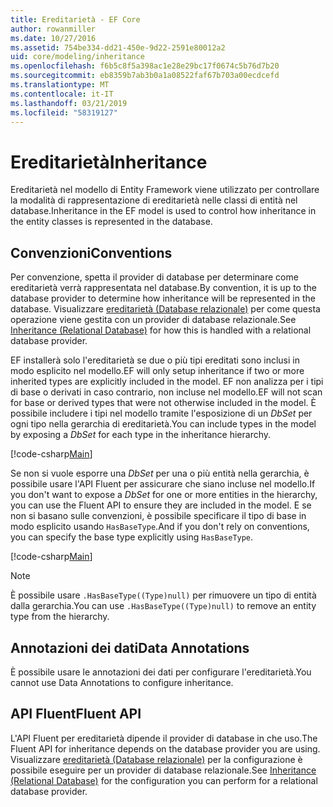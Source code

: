 ```yaml
---
title: Ereditarietà - EF Core
author: rowanmiller
ms.date: 10/27/2016
ms.assetid: 754be334-dd21-450e-9d22-2591e80012a2
uid: core/modeling/inheritance
ms.openlocfilehash: f6b5c8f5a398ac1e28e29bc17f0674c5b76d7b20
ms.sourcegitcommit: eb8359b7ab3b0a1a08522faf67b703a00ecdcefd
ms.translationtype: MT
ms.contentlocale: it-IT
ms.lasthandoff: 03/21/2019
ms.locfileid: "58319127"
---
```

# <a name="inheritance"></a><span data-ttu-id="e60e9-102">Ereditarietà</span><span class="sxs-lookup"><span data-stu-id="e60e9-102">Inheritance</span></span>

<span data-ttu-id="e60e9-103">Ereditarietà nel modello di Entity Framework viene utilizzato per controllare la modalità di rappresentazione di ereditarietà nelle classi di entità nel database.</span><span class="sxs-lookup"><span data-stu-id="e60e9-103">Inheritance in the EF model is used to control how inheritance in the entity classes is represented in the database.</span></span>

## <a name="conventions"></a><span data-ttu-id="e60e9-104">Convenzioni</span><span class="sxs-lookup"><span data-stu-id="e60e9-104">Conventions</span></span>

<span data-ttu-id="e60e9-105">Per convenzione, spetta il provider di database per determinare come ereditarietà verrà rappresentata nel database.</span><span class="sxs-lookup"><span data-stu-id="e60e9-105">By convention, it is up to the database provider to determine how inheritance will be represented in the database.</span></span> <span data-ttu-id="e60e9-106">Visualizzare [ereditarietà (Database relazionale)](relational/inheritance.md) per come questa operazione viene gestita con un provider di database relazionale.</span><span class="sxs-lookup"><span data-stu-id="e60e9-106">See [Inheritance (Relational Database)](relational/inheritance.md) for how this is handled with a relational database provider.</span></span>

<span data-ttu-id="e60e9-107">EF installerà solo l'ereditarietà se due o più tipi ereditati sono inclusi in modo esplicito nel modello.</span><span class="sxs-lookup"><span data-stu-id="e60e9-107">EF will only setup inheritance if two or more inherited types are explicitly included in the model.</span></span> <span data-ttu-id="e60e9-108">EF non analizza per i tipi di base o derivati in caso contrario, non incluse nel modello.</span><span class="sxs-lookup"><span data-stu-id="e60e9-108">EF will not scan for base or derived types that were not otherwise included in the model.</span></span> <span data-ttu-id="e60e9-109">È possibile includere i tipi nel modello tramite l'esposizione di un *DbSet<TEntity>*  per ogni tipo nella gerarchia di ereditarietà.</span><span class="sxs-lookup"><span data-stu-id="e60e9-109">You can include types in the model by exposing a *DbSet<TEntity>* for each type in the inheritance hierarchy.</span></span>

[!code-csharp[Main](../../../samples/core/Modeling/Conventions/Samples/InheritanceDbSets.cs?highlight=3-4&name=Model)]

<span data-ttu-id="e60e9-110">Se non si vuole esporre una *DbSet<TEntity>*  per una o più entità nella gerarchia, è possibile usare l'API Fluent per assicurare che siano incluse nel modello.</span><span class="sxs-lookup"><span data-stu-id="e60e9-110">If you don't want to expose a *DbSet<TEntity>* for one or more entities in the hierarchy, you can use the Fluent API to ensure they are included in the model.</span></span>
<span data-ttu-id="e60e9-111">E se non si basano sulle convenzioni, è possibile specificare il tipo di base in modo esplicito usando `HasBaseType`.</span><span class="sxs-lookup"><span data-stu-id="e60e9-111">And if you don't rely on conventions, you can specify the base type explicitly using `HasBaseType`.</span></span>

[!code-csharp[Main](../../../samples/core/Modeling/Conventions/Samples/InheritanceModelBuilder.cs?highlight=7&name=Context)]

> [!NOTE]
> <span data-ttu-id="e60e9-112">È possibile usare `.HasBaseType((Type)null)` per rimuovere un tipo di entità dalla gerarchia.</span><span class="sxs-lookup"><span data-stu-id="e60e9-112">You can use `.HasBaseType((Type)null)` to remove an entity type from the hierarchy.</span></span>

## <a name="data-annotations"></a><span data-ttu-id="e60e9-113">Annotazioni dei dati</span><span class="sxs-lookup"><span data-stu-id="e60e9-113">Data Annotations</span></span>

<span data-ttu-id="e60e9-114">È possibile usare le annotazioni dei dati per configurare l'ereditarietà.</span><span class="sxs-lookup"><span data-stu-id="e60e9-114">You cannot use Data Annotations to configure inheritance.</span></span>

## <a name="fluent-api"></a><span data-ttu-id="e60e9-115">API Fluent</span><span class="sxs-lookup"><span data-stu-id="e60e9-115">Fluent API</span></span>

<span data-ttu-id="e60e9-116">L'API Fluent per ereditarietà dipende il provider di database in che uso.</span><span class="sxs-lookup"><span data-stu-id="e60e9-116">The Fluent API for inheritance depends on the database provider you are using.</span></span> <span data-ttu-id="e60e9-117">Visualizzare [ereditarietà (Database relazionale)](relational/inheritance.md) per la configurazione è possibile eseguire per un provider di database relazionale.</span><span class="sxs-lookup"><span data-stu-id="e60e9-117">See [Inheritance (Relational Database)](relational/inheritance.md) for the configuration you can perform for a relational database provider.</span></span>
